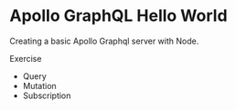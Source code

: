 # Apollo GraphQL Hello World
Creating a basic Apollo Graphql server with Node.

Exercise 
* Query
* Mutation
* Subscription
